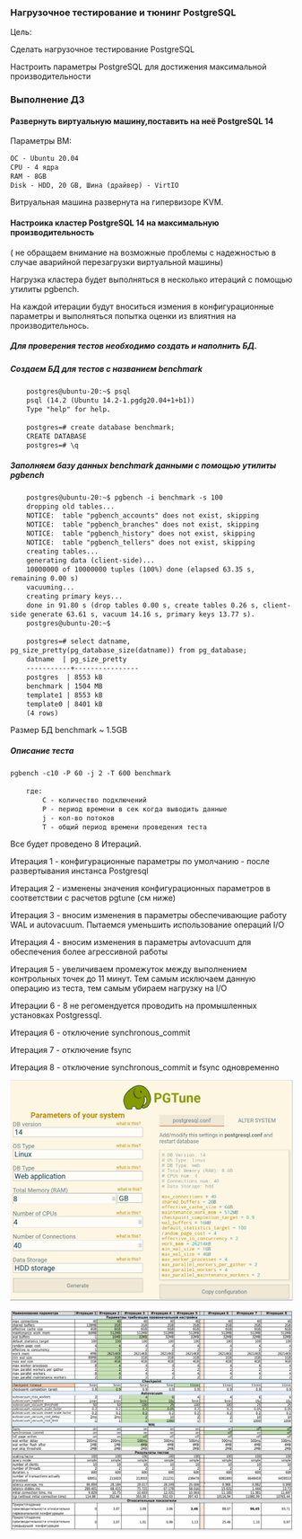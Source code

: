 ### Нагрузочное тестирование и тюнинг PostgreSQL

Цель:

Cделать нагрузочное тестирование PostgreSQL

Настроить параметры PostgreSQL для достижения максимальной производительности

### Выполнение ДЗ

#### Развернуть виртуальную машину,поставить на неё PostgreSQL 14
Параметры ВМ:

    ОС - Ubuntu 20.04
    CPU - 4 ядра
    RAM - 8GB
    Disk - НDD, 20 GB, Шина (драйвер) - VirtIO

Витруальная машина развернута на гипервизоре KVM.

#### Настроика кластер PostgreSQL 14 на максимальную производительность
( не обращаем внимание на возможные проблемы с надежностью в случае аварийной перезагрузки виртуальной машины)

Нагрузка кластера будет выполняться в несколько итераций с помощью утилиты pgbench.

На каждой итерации будут вноситься измения в конфигурационные параметры и выполняться попытка оценки из влиятния на производительнось.

##### Для проверения тестов необходимо создать и наполнить БД.

##### Создаем БД для тестов с названием benchmark

        postgres@ubuntu-20:~$ psql
        psql (14.2 (Ubuntu 14.2-1.pgdg20.04+1+b1))
        Type "help" for help.

        postgres=# create database benchmark;
        CREATE DATABASE
        postgres=# \q

##### Заполняем базу данных benchmark данными с помощью утилиты pgbench

        postgres@ubuntu-20:~$ pgbench -i benchmark -s 100
        dropping old tables...
        NOTICE:  table "pgbench_accounts" does not exist, skipping
        NOTICE:  table "pgbench_branches" does not exist, skipping
        NOTICE:  table "pgbench_history" does not exist, skipping
        NOTICE:  table "pgbench_tellers" does not exist, skipping
        creating tables...
        generating data (client-side)...
        10000000 of 10000000 tuples (100%) done (elapsed 63.35 s, remaining 0.00 s)
        vacuuming...
        creating primary keys...
        done in 91.80 s (drop tables 0.00 s, create tables 0.26 s, client-side generate 63.61 s, vacuum 14.16 s, primary keys 13.77 s).
        postgres@ubuntu-20:~$ 

        postgres=# select datname, pg_size_pretty(pg_database_size(datname)) from pg_database;
        datname  | pg_size_pretty 
        -----------+----------------
        postgres  | 8553 kB
        benchmark | 1504 MB
        template1 | 8553 kB
        template0 | 8401 kB
        (4 rows)

Размер БД  benchmark ~ 1.5GB
##### Описание теста

    pgbench -c10 -P 60 -j 2 -T 600 benchmark 
    
        где:
            C - количество подключений
            P - период времени в сек когда выводить данные
            j - кол-во потоков 
            T - общий период времени проведения теста

Все будет проведено 8 Итераций.

Итерация 1 - конфигурационные параметры по умолчанию - после развертывания инстанса Postgresql

Итерация 2 - изменены значения конфигурационных параметров в соответствии с расчетов pgtune (см ниже)

Итерация 3 - вносим изменения в параметры обеспечивающие работу WAL и autovacuum. Пытаемся уменьшить использование операций I/O 

Итерация 4 - вносим изменения в параметры avtovacuum для обеспечения более агрессивной работы

Итерация 5 - увеличиваем промежуток между выполнением контрольных точек до 11 минут. Тем самым исключаем данную операцию из теста, тем самым убираем нагрузку на I/O

Итерации 6 - 8 не регомендуется проводить на промышленных установках Postgressql. 

Итерация 6 - отключение synchronous_commit 

Итерация 7 - отключение fsync

Итерация 8 - отключение synchronous_commit и fsync одновременно

![picture](pic_1.png)








![picture](pic_2.png)


